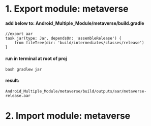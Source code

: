 # 1. Export module: metaverse
#### add below to: Android_Multiple_Module/metaverse/build.gradle
    //export aar
    task jar(type: Jar, dependsOn: 'assembleRelease') {
        from fileTree(dir: 'build/intermediates/classes/release')
    }

#### run in terminal at root of proj
    bash gradlew jar
#### result:
    Android_Multiple_Module/metaverse/build/outputs/aar/metaverse-release.aar

# 2. Import module: metaverse
